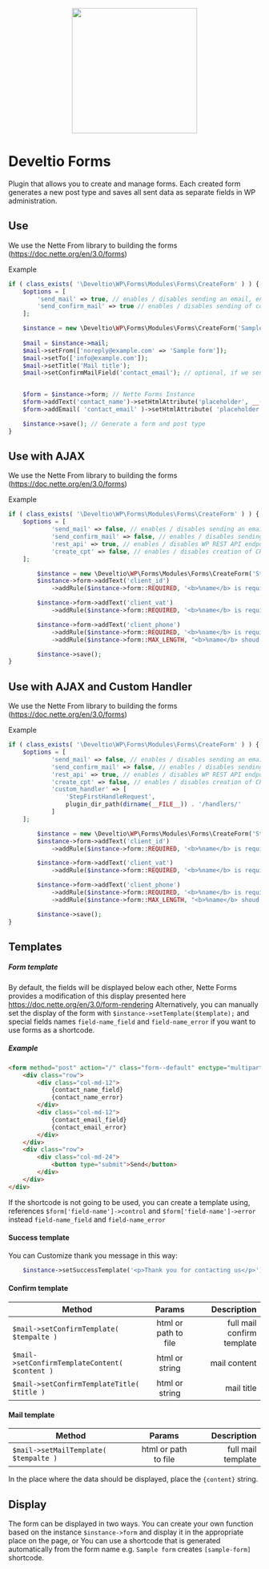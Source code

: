 <p align="center">
<img width="250px" align="center"  src="https://greenparrot.pl/software-house/app/themes/develtio/dist/images/logo_0336ff1d.svg">
</p>

# Develtio Forms #
Plugin that allows you to create and manage forms. Each created form generates a new post type
and saves all sent data as separate fields in WP administration.

## Use ##
We use the Nette From library to building the forms (https://doc.nette.org/en/3.0/forms)

Example
```php
if ( class_exists( '\Develtio\WP\Forms\Modules\Forms\CreateForm' ) ) {
    $options = [ 
        'send_mail' => true, // enables / disables sending an email, enabled by default
        'send_confirm_mail' => true // enables / disables sending of confirmation email, disabled by default
    ];

    $instance = new \Develtio\WP\Forms\Modules\Forms\CreateForm('Sample Form', $options);
    
    $mail = $instance->mail;
    $mail->setFrom(['noreply@example.com' => 'Sample form']);
    $mail->setTo(['info@example.com']);
    $mail->setTitle('Mail title');
    $mail->setConfirmMailField('contact_email'); // optional, if we send a confirmation e-mail, enter the name of the field from which the e-mail address is to be retrieved


    $form = $instance->form; // Nette Forms Instance
    $form->addText('contact_name')->setHtmlAttribute('placeholder', __('Name', 'develtio'));
    $form->addEmail( 'contact_email' )->setHtmlAttribute( 'placeholder', __( 'E-mail' ) )->setRequired( true );    

    $instance->save(); // Generate a form and post type
}
```

## Use with AJAX ##
We use the Nette From library to building the forms (https://doc.nette.org/en/3.0/forms)

Example
```php
if ( class_exists( '\Develtio\WP\Forms\Modules\Forms\CreateForm' ) ) {
    $options = [ 
            'send_mail' => false, // enables / disables sending an email, enabled by default
            'send_confirm_mail' => false, // enables / disables sending of confirmation email, disabled by default
            'rest_api' => true, // enables / disables WP REST API endpoint for form
            'create_cpt' => false, // enables / disables creation of CPT
    ];

        $instance = new \Develtio\WP\Forms\Modules\Forms\CreateForm('StepFirst', $options);
        $instance->form->addText('client_id')
            ->addRule($instance->form::REQUIRED, '<b>%name</b> is required');

        $instance->form->addText('client_vat')
            ->addRule($instance->form::REQUIRED, '<b>%name</b> is required');

        $instance->form->addText('client_phone')
            ->addRule($instance->form::REQUIRED, '<b>%name</b> is required')
            ->addRule($instance->form::MAX_LENGTH, "<b>%name</b> shoud be not longer than 12 numbers', 12 ");

        $instance->save();
}
```


## Use with AJAX and Custom Handler ##
We use the Nette From library to building the forms (https://doc.nette.org/en/3.0/forms)

Example
```php
if ( class_exists( '\Develtio\WP\Forms\Modules\Forms\CreateForm' ) ) {
    $options = [ 
            'send_mail' => false, // enables / disables sending an email, enabled by default
            'send_confirm_mail' => false, // enables / disables sending of confirmation email, disabled by default
            'rest_api' => true, // enables / disables WP REST API endpoint for form
            'create_cpt' => false, // enables / disables creation of CPT
            'custom_handler' => [
                'StepFirstHandleRequest',
                plugin_dir_path(dirname(__FILE__)) . '/handlers/'
            ]
    ];

        $instance = new \Develtio\WP\Forms\Modules\Forms\CreateForm('Step1', $options);
        $instance->form->addText('client_id')
            ->addRule($instance->form::REQUIRED, '<b>%name</b> is required');

        $instance->form->addText('client_vat')
            ->addRule($instance->form::REQUIRED, '<b>%name</b> is required');

        $instance->form->addText('client_phone')
            ->addRule($instance->form::REQUIRED, '<b>%name</b> is required')
            ->addRule($instance->form::MAX_LENGTH, "<b>%name</b> shoud be not longer than 12 numbers', 12 ");

        $instance->save();
}
```

## Templates ##

##### Form template #####
By default, the fields will be displayed below each other, Nette Forms provides a modification of this display presented here https://doc.nette.org/en/3.0/form-rendering
Alternatively, you can manually set the display of the form with `$instance->setTemplate($template);` and special fields names `field-name_field` and `field-name_error` 
if you want to use forms as a shortcode.

##### Example #####
```html
<form method="post" action="/" class="form--default" enctype="multipart/form-data">
    <div class="row">
        <div class="col-md-12">
            {contact_name_field}
            {contact_name_error}
        </div>
        <div class="col-md-12">
            {contact_email_field}
            {contact_email_error}
        </div>
    </div>
    <div class="row">
        <div class="col-md-24">
            <button type="submit">Send</button>
        </div>
    </div>
</div>
```

If the shortcode is not going to be used, you can create a template using, references `$form['field-name']->control` and `$form['field-name']->error` instead `field-name_field` and `field-name_error` 

#### Success template ####
You can Customize thank you message in this way:
```php
    $instance->setSuccessTemplate('<p>Thank you for contacting us</p>');
```

#### Confirm template ####
| Method        | Params           | Description  |
| ------------- |:-------------:| -----:|
| `$mail->setConfirmTemplate( $tempalte )` | html or path to file | full mail confirm template |
| `$mail->setConfirmTemplateContent( $content )`      | html or string      |   mail content |
| `$mail->setConfirmTemplateTitle( $title )` | html or string      |    mail title|

#### Mail template ####
| Method        | Params           | Description  |
| ------------- |:-------------:| -----:|
| `$mail->setMailTemplate( $tempalte )` | html or path to file | full mail template |

In the place where the data should be displayed, place the `{content}` string.

## Display ##
The form can be displayed in two ways. You can create your own function based on the instance `$instance->form` and display it in the appropriate place on the page,
or You can use a shortcode that is generated automatically from the form name e.g. `Sample form` creates `[sample-form]` shortcode.